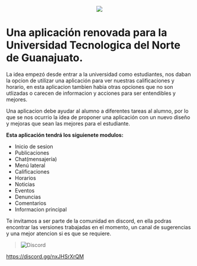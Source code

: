 <p align="center">
  <img src="https://user-images.githubusercontent.com/56377740/118692209-6bd27500-b7cf-11eb-85eb-ce82f4ef5e39.png" />
</p>


# **Una aplicación renovada para la Universidad Tecnologica del Norte de Guanajuato.**

La idea empezó desde entrar a la universidad como estudiantes, nos daban la opcion de utilizar una aplicación para ver nuestras calificaciones y horario, en esta aplicacion tambien habia otras opciones que no son utlizadas o carecen de informacion y acciones para ser entendibles y mejores.

Una aplicacion debe ayudar al alumno a diferentes tareas al alumno, por lo que se nos ocurrio la idea de proponer una aplicación con un nuevo diseño y mejoras que sean las mejores para el estudiante.

**Esta aplicación tendrá los siguienete modulos:**

* Inicio de sesion
* Publicaciones
* Chat(mensajería)
* Menú lateral
* Calificaciones
* Horarios
* Noticias
* Eventos
* Denuncias
* Comentarios
* Informacion principal

Te invitamos a ser parte de la comunidad en discord, en ella podras encontrar las versiones trabajadas en el momento, un canal de sugerencias y una mejor atencion si es que se requiere.

> ![Discord](https://user-images.githubusercontent.com/56377740/118694453-b3f29700-b7d1-11eb-97f1-177ad900ab27.png) 

https://discord.gg/nxJHSrXrQM
